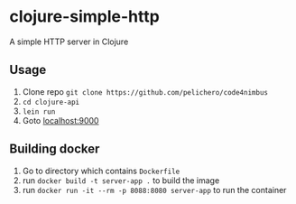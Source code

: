 # clojure-simple-http

A simple HTTP server in Clojure

## Usage

  1. Clone repo `git clone https://github.com/pelichero/code4nimbus`
  2. `cd clojure-api`
  3. `lein run`
  4. Goto [localhost:9000](http://localhost:9000)

## Building docker

  1. Go to directory which contains `Dockerfile`
  2. run `docker build -t server-app .` to build the image
  3. run `docker run -it --rm -p 8088:8080 server-app` to run the container